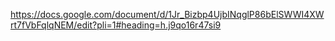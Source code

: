 ---
---
https://docs.google.com/document/d/1Jr_Bizbp4UjbINqglP86bElSWWI4XWrt7fVbFqlqNEM/edit?pli=1#heading=h.j9qo16r47si9
